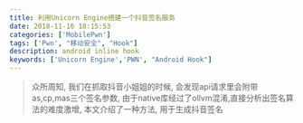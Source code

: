 ```yaml
---
title: 利用Unicorn Engine搭建一个抖音签名服务
date: 2018-11-16 18:15:53
categories: ['MobilePwn']
tags: ['Pwn', "移动安全", "Hook"]
description: android inline hook
keywords: ['Unicorn Engine','PWN', "Android Hook"]
---
```


> 众所周知, 我们在抓取抖音小姐姐的时候, 会发现api请求里会附带as,cp,mas三个签名参数, 由于native库经过了ollvm混淆,直接分析出签名算法的难度激增, 本文介绍了一种方法, 用于生成抖音签名







